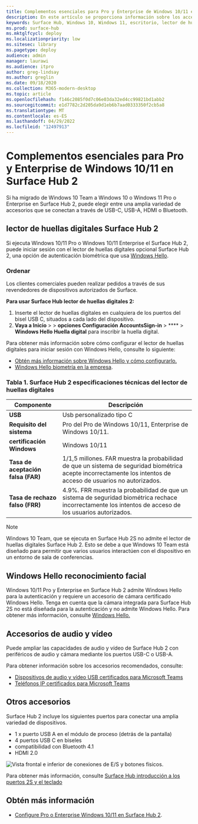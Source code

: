 ```yaml
---
title: Complementos esenciales para Pro y Enterprise de Windows 10/11 en Surface Hub 2
description: En este artículo se proporciona información sobre los accesorios opcionales que puede usar con Windows 10/11 Pro o Enterprise en Surface Hub 2.
keywords: Surface Hub, Windows 10, Windows 11, escritorio, lector de huellas digitales, Windows Hello
ms.prod: surface-hub
ms.mktglfcycl: deploy
ms.localizationpriority: low
ms.sitesec: library
ms.pagetype: deploy
audience: admin
manager: laurawi
ms.audience: itpro
author: greg-lindsay
ms.author: greglin
ms.date: 09/18/2020
ms.collection: M365-modern-desktop
ms.topic: article
ms.openlocfilehash: f146c2085f0d7c06e03da32ed4cc99821bd1abb2
ms.sourcegitcommit: e1d7782c2d205da9d1eb6b7aad0333350f2cb5a8
ms.translationtype: MT
ms.contentlocale: es-ES
ms.lasthandoff: 04/29/2022
ms.locfileid: "12497913"
---
```

# <a name="essential-add-ons-for-windows-1011-pro-and-enterprise-on-surface-hub-2"></a>Complementos esenciales para Pro y Enterprise de Windows 10/11 en Surface Hub 2

Si ha migrado de Windows 10 Team a Windows 10 o Windows 11 Pro o Enterprise en Surface Hub 2, puede elegir entre una amplia variedad de accesorios que se conectan a través de USB-C, USB-A, HDMI o Bluetooth. 

## <a name="surface-hub-2-fingerprint-reader"></a>lector de huellas digitales Surface Hub 2

Si ejecuta Windows 10/11 Pro o Windows 10/11 Enterprise el Surface Hub 2, puede iniciar sesión con el lector de huellas digitales opcional Surface Hub 2, una opción de autenticación biométrica que usa [Windows Hello](/windows-hardware/design/device-experiences/windows-hello).

### <a name="ordering"></a>Ordenar

Los clientes comerciales pueden realizar pedidos a través de sus revendedores de dispositivos autorizados de Surface.

**Para usar Surface Hub lector de huellas digitales 2:**

1. Inserte el lector de huellas digitales en cualquiera de los puertos del bisel USB C, situados a cada lado del dispositivo.
2. **Vaya a Inicio** >   > **opciones Configuración** **AccountsSign-in** > **** >  **Windows Hello Huella digital** para inscribir la huella digital.

Para obtener más información sobre cómo configurar el lector de huellas digitales para iniciar sesión con Windows Hello, consulte lo siguiente:

- [Obtén más información sobre Windows Hello y cómo configurarlo.](https://support.microsoft.com/help/4028017/windows-learn-about-windows-hello-and-set-it-up)
- [Windows Hello biometría en la empresa](/windows/security/identity-protection/hello-for-business/hello-biometrics-in-enterprise).

  
### <a name="table-1-surface-hub-2-fingerprint-reader-tech-specs"></a>Tabla 1. Surface Hub 2 especificaciones técnicas del lector de huellas digitales


| Componente                       | Descripción                                                                                                                          |
| ------------------------------- | ------------------------------------------------------------------------------------------------------------------------------------ |
| **USB**                         | Usb personalizado tipo C                                                                                                           |
| **Requisito del sistema**          | Pro del Pro de Windows 10/11, Enterprise de Windows 10/11.                                                                                               |
| **certificación Windows**       | Windows 10/11                                                                                                                           |
| **Tasa de aceptación falsa (FAR)** | 1/1,5 millones. FAR muestra la probabilidad de que un sistema de seguridad biométrica acepte incorrectamente los intentos de acceso de usuarios no autorizados. |
| **Tasa de rechazo falso (FRR)** | 4.9%. FRR muestra la probabilidad de que un sistema de seguridad biométrica rechace incorrectamente los intentos de acceso de los usuarios autorizados. |


> [!NOTE]
> Windows 10 Team, que se ejecuta en Surface Hub 2S no admite el lector de huellas digitales Surface Hub 2. Esto se debe a que Windows 10 Team está diseñado para permitir que varios usuarios interactúen con el dispositivo en un entorno de sala de conferencias. 
 
## <a name="windows-hello-face-recognition"></a>Windows Hello reconocimiento facial

Windows 10/11 Pro y Enterprise en Surface Hub 2 admite Windows Hello para la autenticación y requiere un accesorio de cámara certificado Windows Hello. Tenga en cuenta que la cámara integrada para Surface Hub 2S no está diseñada para la autenticación y no admite Windows Hello. Para obtener más información, consulte [Windows Hello.](/windows-hardware/design/device-experiences/windows-hello)


## <a name="audio-and-video-accessories"></a>Accesorios de audio y vídeo

Puede ampliar las capacidades de audio y vídeo de Surface Hub 2 con periféricos de audio y cámara mediante los puertos USB-C o USB-A.

Para obtener información sobre los accesorios recomendados, consulte:

- [Dispositivos de audio y vídeo USB certificados para Microsoft Teams](/microsoftteams/devices/usb-devices)
- [Teléfonos IP certificados para Microsoft Teams](/microsoftteams/devices/teams-ip-phones)



## <a name="other-accessories"></a>Otros accesorios
Surface Hub 2 incluye los siguientes puertos para conectar una amplia variedad de dispositivos. 

- 1 x puerto USB A en el módulo de proceso (detrás de la pantalla)
- 4 puertos USB C en biseles
- compatibilidad con Bluetooth 4.1
- HDMI 2.0

 ![Vista frontal e inferior de conexiones de E/S y botones físicos.](images/hub2s-schematic.png)

Para obtener más información, consulte [Surface Hub introducción a los puertos 2S y el teclado](surface-hub-2s-port-keypad-overview.md)


## <a name="learn-more"></a>Obtén más información

- [Configure Pro o Enterprise Windows 10/11 en Surface Hub 2](surface-hub-2-post-install.md).